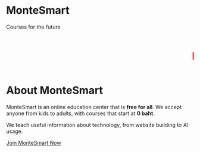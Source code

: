 # MonteSmart
Courses for the future

<marquee><h1><span style="color:red">MonteSmart is now BACK! Join today</span></h1></marquee>

# About MonteSmart

MonteSmart is an online education center that is **free for all**. We accept anyone from kids to adults, with courses that start at **0 baht**.

We teach useful information about technology, from website building to AI usage.

[Join MonteSmart Now](https://montesmart.birdone.click)